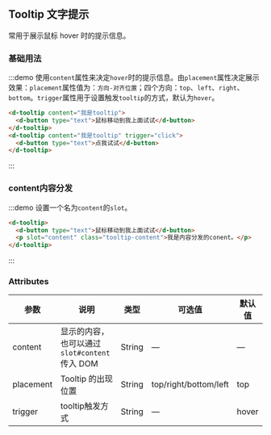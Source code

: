 <style>
.tooltip-content {
  color: #fff !important;
}
</style>

## Tooltip 文字提示

常用于展示鼠标 hover 时的提示信息。

### 基础用法

:::demo 使用`content`属性来决定`hover`时的提示信息。由`placement`属性决定展示效果：`placement`属性值为：`方向-对齐位置`；四个方向：`top`、`left`、`right`、`bottom`。`trigger`属性用于设置触发`tooltip`的方式，默认为`hover`。
```html
<d-tooltip content="我是tooltip">
  <d-button type="text">鼠标移动到我上面试试</d-button>
</d-tooltip>
<d-tooltip content="我是tooltip" trigger="click">
  <d-button type="text">点我试试</d-button>
</d-tooltip>
```
:::

### content内容分发

:::demo 设置一个名为`content`的`slot`。
```html
<d-tooltip>
  <d-button type="text">鼠标移动到我上面试试</d-button>
  <p slot="content" class="tooltip-content">我是内容分发的conent。</p>
</d-tooltip>
```
:::

### Attributes
| 参数               | 说明                                                     | 类型              | 可选值      | 默认值 |
|--------------------|----------------------------------------------------------|-------------------|-------------|--------|
|  content        |  显示的内容，也可以通过 `slot#content` 传入 DOM  | String            | — | — |
|  placement        |  Tooltip 的出现位置  | String           |  top/right/bottom/left |  top |
| trigger | tooltip触发方式 | String | — | hover |
